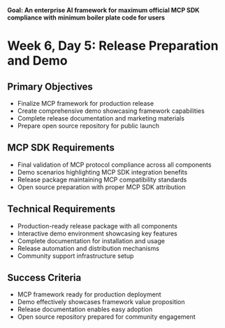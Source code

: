 **Goal: An enterprise AI framework for maximum official MCP SDK compliance with minimum boiler plate code for users**

# Week 6, Day 5: Release Preparation and Demo

## Primary Objectives
- Finalize MCP framework for production release
- Create comprehensive demo showcasing framework capabilities
- Complete release documentation and marketing materials
- Prepare open source repository for public launch

## MCP SDK Requirements
- Final validation of MCP protocol compliance across all components
- Demo scenarios highlighting MCP SDK integration benefits
- Release package maintaining MCP compatibility standards
- Open source preparation with proper MCP SDK attribution

## Technical Requirements
- Production-ready release package with all components
- Interactive demo environment showcasing key features
- Complete documentation for installation and usage
- Release automation and distribution mechanisms
- Community support infrastructure setup

## Success Criteria
- MCP framework ready for production deployment
- Demo effectively showcases framework value proposition
- Release documentation enables easy adoption
- Open source repository prepared for community engagement